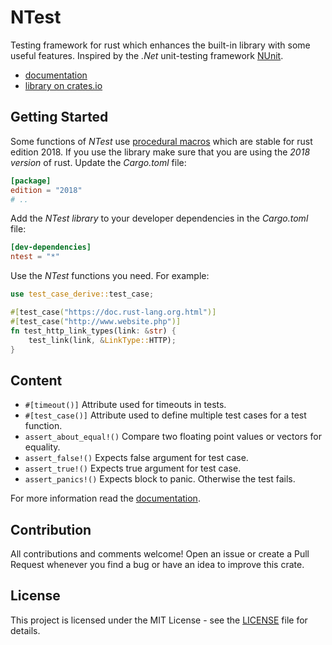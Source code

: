 # NTest

Testing framework for rust which enhances the built-in library with some useful features. Inspired by the *.Net* unit-testing framework 
[NUnit](https://github.com/nunit/nunit). 

- [documentation](https://docs.rs/ntest/)
- [library on crates.io](https://crates.io/crates/ntest)

## Getting Started
Some functions of *NTest* use [procedural macros](https://doc.rust-lang.org/reference/procedural-macros.html) which are stable for rust edition 2018. 
If you use the library make sure that you are using the *2018 version* of rust. Update the *Cargo.toml* file:

```toml
[package]
edition = "2018"
# ..
```

Add the *NTest library* to your developer dependencies in the *Cargo.toml* file:

```toml
[dev-dependencies]
ntest = "*"
```

Use the *NTest* functions you need. For example:

```rust
use test_case_derive::test_case;

#[test_case("https://doc.rust-lang.org.html")]
#[test_case("http://www.website.php")]
fn test_http_link_types(link: &str) {
    test_link(link, &LinkType::HTTP);
}
```

## Content

- `#[timeout()]` Attribute used for timeouts in tests.
- `#[test_case()]` Attribute used to define multiple test cases for a test function.
- `assert_about_equal!()` Compare two floating point values or vectors for equality.
- `assert_false!()` Expects false argument for test case.
- `assert_true!()` Expects true argument for test case.
- `assert_panics!()` Expects block to panic. Otherwise the test fails.

For more information read the [documentation](https://docs.rs/ntest/).

## Contribution
All contributions and comments welcome! Open an issue or create a Pull Request whenever you find a bug or have an idea to improve this crate.

## License
This project is licensed under the MIT License - see the [LICENSE](LICENSE) file for details.